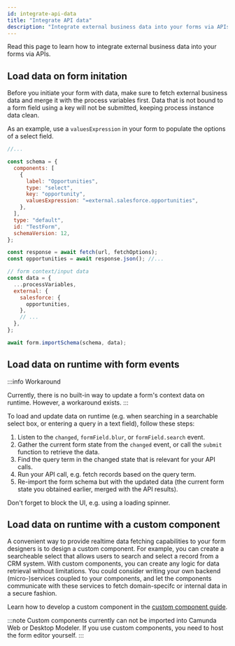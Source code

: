 ```yaml
---
id: integrate-api-data
title: "Integrate API data"
description: "Integrate external business data into your forms via APIs."
---
```


Read this page to learn how to integrate external business data into your forms via APIs.

## Load data on form initation

Before you initiate your form with data, make sure to fetch external business data and merge it with the process variables first. Data that is not bound to a form field using a key will not be submitted, keeping process instance data clean.

As an example, use a `valuesExpression` in your form to populate the options of a select field.

```js
//...

const schema = {
  components: [
    {
      label: "Opportunities",
      type: "select",
      key: "opportunity",
      valuesExpression: "=external.salesforce.opportunities",
    },
  ],
  type: "default",
  id: "TestForm",
  schemaVersion: 12,
};

const response = await fetch(url, fetchOptions);
const opportunities = await response.json(); //...

// form context/input data
const data = {
  ...processVariables,
  external: {
    salesforce: {
      opportunities,
    },
    // ...
  },
};

await form.importSchema(schema, data);
```

## Load data on runtime with form events

:::info
<span class="badge badge--platform">Workaround</span>

Currently, there is no built-in way to update a form's context data on runtime. However, a workaround exists.
:::

To load and update data on runtime (e.g. when searching in a searchable select box, or entering a query in a text field), follow these steps:

1. Listen to the `changed`, `formField.blur`, or `formField.search` event.
2. Gather the current form state from the `changed` event, or call the `submit` function to retrieve the data.
3. Find the query term in the changed state that is relevant for your API calls.
4. Run your API call, e.g. fetch records based on the query term.
5. Re-import the form schema but with the updated data (the current form state you obtained earlier, merged with the API results).

Don't forget to block the UI, e.g. using a loading spinner.

## Load data on runtime with a custom component

A convenient way to provide realtime data fetching capabilities to your form designers is to design a custom component. For example, you can create a searcheable select that allows users to search and select a record from a CRM system. With custom components, you can create any logic for data retrieval without limitations. You could consider writing your own backend (micro-)services coupled to your components, and let the components communicate with these services to fetch domain-specifc or internal data in a secure fashion.

Learn how to develop a custom component in the [custom component guide](./02-custom-components.md).

:::note
Custom components currently can not be imported into Camunda Web or Desktop Modeler. If you use custom components, you need to host the form editor yourself.
:::

<!-- TODO
Learn more in the build your own form editor guide.
-->
